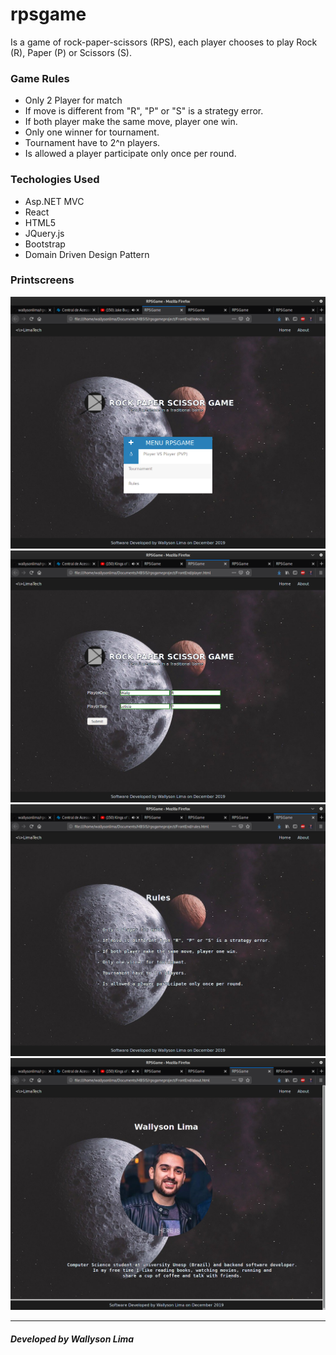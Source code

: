 # rpsgame
Is a game of rock-paper-scissors (RPS), each player chooses to play Rock (R), Paper (P) or Scissors (S).

<h3>Game Rules</h3>

<ul>
   <li>Only 2 Player for match</li>
   <li>If move is different from "R", "P" or "S" is a strategy error.</li>
   <li>If both player make the same move, player one win.</li>
   <li>Only one winner for tournament.</li>
   <li>Tournament have to 2^n players.</li>
   <li>Is allowed a player participate only once per round. </li>
</ul>

<h3>Techologies Used</h3>

<ul>
  <li>Asp.NET MVC</li>
  <li>React</li>
  <li>HTML5</li>
  <li>JQuery.js</li>
  <li>Bootstrap</li>
  <li>Domain Driven Design Pattern</li>
</ul>

<h3>Printscreens</h3>

![Main](https://github.com/wallysonlima/rpsgame/blob/master/printscreens/main.png)
![Play](https://github.com/wallysonlima/rpsgame/blob/master/printscreens/play.png)
![Rules](https://github.com/wallysonlima/rpsgame/blob/master/printscreens/Screenshot%20from%202019-12-02%2015-46-01.png)
![About](https://github.com/wallysonlima/rpsgame/blob/master/printscreens/about.png)

<hr>
<h5>Developed by Wallyson Lima</h5>

